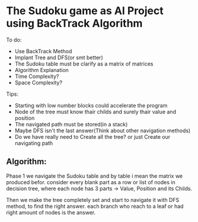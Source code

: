 # The Sudoku game as AI Project using BackTrack Algorithm

To do:
- Use BackTrack Method
- Implant Tree and DFS(or smt better)
- The Sudoku table must be clarify as a matrix of matrices
- Algorithm Explanation
- Time Complexity?
- Space Complexity?


Tips:
- Starting with low number blocks could accelerate the program
- Node of the tree must know thair childs and surely thair value and position
- The navigated path must be stored(in a stack)
- Maybe DFS isn't the last answer(Think about other navigation methods)
- Do we have really need to Create all the tree? or just Create our navigating path

## Algorithm:

Phase 1 we navigate the Sudoku table and by table i mean the matrix we produced befor. consider every blank part as a row or list of nodes in decision tree, where each node has 3 parts -> Value, Position and its Childs.

Then we make the tree completely set and start to navigate it with DFS method, to find the right answer. each branch who reach to a leaf or had right amount of nodes is the answer.